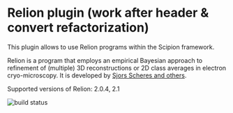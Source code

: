 # Relion plugin (work after header & convert refactorization)

 This plugin allows to use Relion programs within the Scipion framework.

 Relion is a program that employs an empirical Bayesian approach to refinement of (multiple) 3D reconstructions or 2D class averages in electron cryo-microscopy. It is developed by [Sjors Scheres and others](https://www2.mrc-lmb.cam.ac.uk/relion/index.php?title=Main_Page).

 Supported versions of Relion: 2.0.4, 2.1

![build status](http://heisenberg.cnb.csic.es:9980/badges/relion_devel.svg "Build status")
